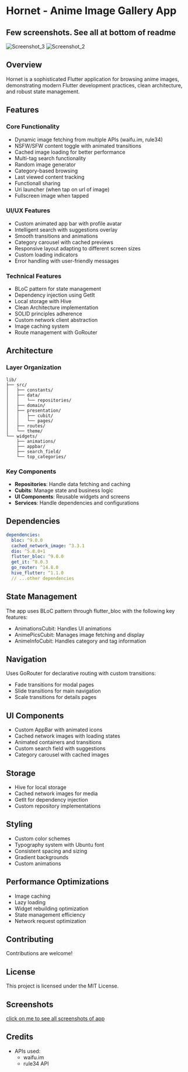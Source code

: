 # Hornet - Anime Image Gallery App

## Few screenshots. See all at bottom of readme
![Screenshot_3](https://github.com/user-attachments/assets/d1efb27d-91d3-4872-bde0-f888e33c7d25) ![Screenshot_2](https://github.com/user-attachments/assets/0fcf7e7d-f7cf-4529-a4e6-153586f9a967)

## Overview
Hornet is a sophisticated Flutter application for browsing anime images, demonstrating modern Flutter development practices, clean architecture, and robust state management.





## Features

### Core Functionality
- Dynamic image fetching from multiple APIs (waifu.im, rule34)
- NSFW/SFW content toggle with animated transitions
- Cached image loading for better performance
- Multi-tag search functionality
- Random image generator
- Category-based browsing
- Last viewed content tracking
- Functionall sharing
- Uri launcher (when tap on url of image)
- Fullscreen image when tapped

### UI/UX Features
- Custom animated app bar with profile avatar
- Intelligent search with suggestions overlay
- Smooth transitions and animations
- Category carousel with cached previews
- Responsive layout adapting to different screen sizes
- Custom loading indicators
- Error handling with user-friendly messages

### Technical Features
- BLoC pattern for state management
- Dependency injection using GetIt
- Local storage with Hive
- Clean Architecture implementation
- SOLID principles adherence
- Custom network client abstraction
- Image caching system
- Route management with GoRouter

## Architecture

### Layer Organization
```
lib/
├── src/
│   ├── constants/
│   ├── data/
│   │   └── repositories/
│   ├── domain/
│   ├── presentation/
│   │   ├── cubit/
│   │   └── pages/
│   ├── routes/
│   └── theme/
└── widgets/
    ├── animations/
    ├── appbar/
    ├── search_field/
    └── top_categories/
```

### Key Components
- **Repositories**: Handle data fetching and caching
- **Cubits**: Manage state and business logic
- **UI Components**: Reusable widgets and screens
- **Services**: Handle dependencies and configurations

## Dependencies
```yaml
dependencies:
  bloc: ^9.0.0
  cached_network_image: ^3.3.1
  dio: ^5.8.0+1
  flutter_bloc: ^9.0.0
  get_it: ^8.0.3
  go_router: ^14.8.0
  hive_flutter: ^1.1.0
  // ...other dependencies
```

## State Management
The app uses BLoC pattern through flutter_bloc with the following key features:
- AnimationsCubit: Handles UI animations
- AnimePicsCubit: Manages image fetching and display
- AnimeInfoCubit: Handles category and tag information

## Navigation
Uses GoRouter for declarative routing with custom transitions:
- Fade transitions for modal pages
- Slide transitions for main navigation
- Scale transitions for details pages

## UI Components
- Custom AppBar with animated icons
- Cached network images with loading states
- Animated containers and transitions
- Custom search field with suggestions
- Category carousel with cached images

## Storage
- Hive for local storage
- Cached network images for media
- GetIt for dependency injection
- Custom repository implementations

## Styling
- Custom color schemes
- Typography system with Ubuntu font
- Consistent spacing and sizing
- Gradient backgrounds
- Custom animations

## Performance Optimizations
- Image caching
- Lazy loading
- Widget rebuilding optimization
- State management efficiency
- Network request optimization

## Contributing
Contributions are welcome!

## License
This project is licensed under the MIT License.

## Screenshots
[click on me to see all screenshots of app](https://imgur.com/a/bNtHoFH)

## Credits
- APIs used:
  - waifu.im
  - rule34 API
